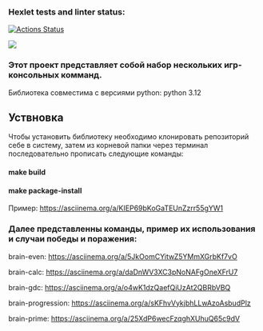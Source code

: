 ### Hexlet tests and linter status:
[![Actions Status](https://github.com/ttehasi/python-project-49/actions/workflows/hexlet-check.yml/badge.svg)](https://github.com/ttehasi/python-project-49/actions)

<a href="https://codeclimate.com/github/ttehasi/python-project-49/maintainability"><img src="https://api.codeclimate.com/v1/badges/0196f25b462ce6f82ac1/maintainability" /></a>

### Этот проект представляет собой набор нескольких игр-консольных комманд.

Библиотека совместима с версиями python: python 3.12

## Уствновка

Чтобы установить библиотеку необходимо клонировать репозиторий себе в систему, затем из корневой папки через терминал последовательно прописать следующие команды:
#### make build 
#### make package-install
Пример: https://asciinema.org/a/KIEP69bKoGaTEUnZzrr55gYW1

####
### Далее представленны команды, пример их использования и случаи победы и поражения:

brain-even: https://asciinema.org/a/5JkOomCYitwZ5YMmXGrbKf7vO

brain-calc: https://asciinema.org/a/daDnWV3XC3pNoNAFgOneXFrU7

brain-gdc: https://asciinema.org/a/o4wK1dzQaefQiUzAt2QBRbVBQ

brain-progression: https://asciinema.org/a/sKFhvVykjbhLLwAzoAsbudPlz

brain-prime: https://asciinema.org/a/25XdP6wecFzqghXUhuQ65c9dV
